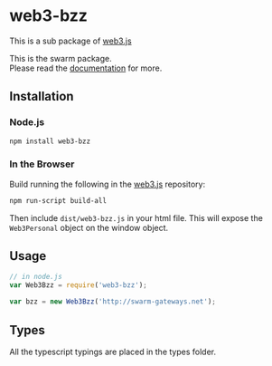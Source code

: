 # web3-bzz

This is a sub package of [web3.js][repo]

This is the swarm package.  
Please read the [documentation][docs] for more.

## Installation

### Node.js

```bash
npm install web3-bzz
```

### In the Browser

Build running the following in the [web3.js][repo] repository:

```bash
npm run-script build-all
```

Then include `dist/web3-bzz.js` in your html file.
This will expose the `Web3Personal` object on the window object.

## Usage

```js
// in node.js
var Web3Bzz = require('web3-bzz');

var bzz = new Web3Bzz('http://swarm-gateways.net');
```

## Types

All the typescript typings are placed in the types folder.

[docs]: http://web3js.readthedocs.io/en/1.0/
[repo]: https://github.com/ethereum/web3.js
